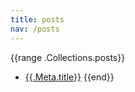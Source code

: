 ```yaml
---
title: posts
nav: /posts
---
```

{{range .Collections.posts}}
- [{{.Meta.title}}](/{{.Path}})
{{end}}